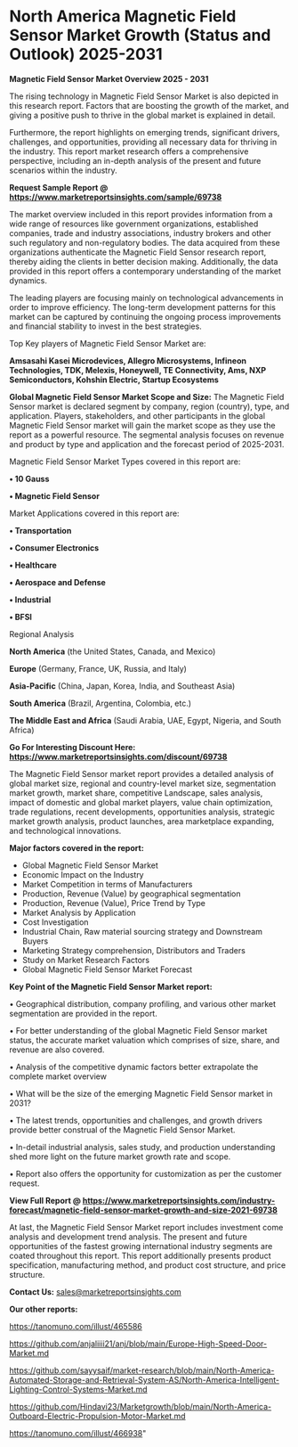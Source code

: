 # North America Magnetic Field Sensor Market Growth (Status and Outlook) 2025-2031

<Strong> Magnetic Field Sensor Market Overview 2025 - 2031</strong>

The rising technology in Magnetic Field Sensor Market is also depicted in this research report. Factors that are boosting the growth of the market, and giving a positive push to thrive in the global market is explained in detail.

Furthermore, the report highlights on emerging trends, significant drivers, challenges, and opportunities, providing all necessary data for thriving in the industry. This report market research offers a comprehensive perspective, including an in-depth analysis of the present and future scenarios within the industry.

<strong>Request Sample Report @ <a href=https://www.marketreportsinsights.com/sample/69738>https://www.marketreportsinsights.com/sample/69738</a></strong>

The market overview included in this report provides information from a wide range of resources like government organizations, established companies, trade and industry associations, industry brokers and other such regulatory and non-regulatory bodies. The data acquired from these organizations authenticate the Magnetic Field Sensor research report, thereby aiding the clients in better decision making. Additionally, the data provided in this report offers a contemporary understanding of the market dynamics.

The leading players are focusing mainly on technological advancements in order to improve efficiency. The long-term development patterns for this market can be captured by continuing the ongoing process improvements and financial stability to invest in the best strategies.

Top Key players of Magnetic Field Sensor Market are:

<strong>Amsasahi Kasei Microdevices, Allegro Microsystems, Infineon Technologies, TDK, Melexis, Honeywell, TE Connectivity, Ams, NXP Semiconductors, Kohshin Electric, Startup Ecosystems</strong>

<strong><b>Global Magnetic Field Sensor Market Scope and Size:</b></strong>
The Magnetic Field Sensor market is declared segment by company, region (country), type, and application. Players, stakeholders, and other participants in the global Magnetic Field Sensor market will gain the market scope as they use the report as a powerful resource. The segmental analysis focuses on revenue and product by type and application and the forecast period of 2025-2031.

Magnetic Field Sensor Market Types covered in this report are:

<strong>• 10 Gauss

• Magnetic Field Sensor</strong>

Market Applications covered in this report are:

<strong>• Transportation

• Consumer Electronics

• Healthcare

• Aerospace and Defense

• Industrial

• BFSI</strong> 

Regional Analysis

<strong>North America</strong> (the United States, Canada, and Mexico)

<strong>Europe</strong> (Germany, France, UK, Russia, and Italy)

<strong>Asia-Pacific</strong> (China, Japan, Korea, India, and Southeast Asia)

<strong>South America</strong> (Brazil, Argentina, Colombia, etc.)

<strong>The Middle East and Africa</strong> (Saudi Arabia, UAE, Egypt, Nigeria, and South Africa)

<strong>Go For Interesting Discount Here: <a href=https://www.marketreportsinsights.com/discount/69738>https://www.marketreportsinsights.com/discount/69738</a></strong>

The Magnetic Field Sensor market report provides a detailed analysis of global market size, regional and country-level market size, segmentation market growth, market share, competitive Landscape, sales analysis, impact of domestic and global market players, value chain optimization, trade regulations, recent developments, opportunities analysis, strategic market growth analysis, product launches, area marketplace expanding, and technological innovations.

<strong><b>Major factors covered in the report:</b></strong>
<ul>
  <li>Global Magnetic Field Sensor Market </li>
  <li>Economic Impact on the Industry</li>
  <li>Market Competition in terms of Manufacturers</li>
  <li>Production, Revenue (Value) by geographical segmentation</li>
  <li>Production, Revenue (Value), Price Trend by Type</li>
  <li>Market Analysis by Application</li>
  <li>Cost Investigation</li>
  <li>Industrial Chain, Raw material sourcing strategy and Downstream Buyers</li>
  <li>Marketing Strategy comprehension, Distributors and Traders</li>
  <li>Study on Market Research Factors</li>
  <li>Global Magnetic Field Sensor Market Forecast</li>
</ul>

<strong><b>Key Point of the Magnetic Field Sensor Market report:</b></strong>

• Geographical distribution, company profiling, and various other market segmentation are provided in the report.

• For better understanding of the global Magnetic Field Sensor market status, the accurate market valuation which comprises of size, share, and revenue are also covered.

• Analysis of the competitive dynamic factors better extrapolate the complete market overview

• What will be the size of the emerging Magnetic Field Sensor market in 2031?

• The latest trends, opportunities and challenges, and growth drivers provide better construal of the Magnetic Field Sensor Market.

• In-detail industrial analysis, sales study, and production understanding shed more light on the future market growth rate and scope.

• Report also offers the opportunity for customization as per the customer request.

<strong><b>View Full Report @ <a href=https://www.marketreportsinsights.com/industry-forecast/magnetic-field-sensor-market-growth-and-size-2021-69738>https://www.marketreportsinsights.com/industry-forecast/magnetic-field-sensor-market-growth-and-size-2021-69738</a></b></strong>


At last, the Magnetic Field Sensor Market report includes investment come analysis and development trend analysis. The present and future opportunities of the fastest growing international industry segments are coated throughout this report. This report additionally presents product specification, manufacturing method, and product cost structure, and price structure.

<strong>Contact Us:</strong>
sales@marketreportsinsights.com

<strong>Our other reports:</strong>

<a href=https://tanomuno.com/illust/465586>https://tanomuno.com/illust/465586</a>

<a href=https://github.com/anjaliiii21/anj/blob/main/Europe-High-Speed-Door-Market.md>https://github.com/anjaliiii21/anj/blob/main/Europe-High-Speed-Door-Market.md</a>

<a href=https://github.com/sayysaif/market-research/blob/main/North-America-Automated-Storage-and-Retrieval-System-AS/North-America-Intelligent-Lighting-Control-Systems-Market.md>https://github.com/sayysaif/market-research/blob/main/North-America-Automated-Storage-and-Retrieval-System-AS/North-America-Intelligent-Lighting-Control-Systems-Market.md</a>

<a href=https://github.com/Hindavi23/Marketgrowth/blob/main/North-America-Outboard-Electric-Propulsion-Motor-Market.md>https://github.com/Hindavi23/Marketgrowth/blob/main/North-America-Outboard-Electric-Propulsion-Motor-Market.md</a>

<a href=https://tanomuno.com/illust/466938>https://tanomuno.com/illust/466938</a>"
